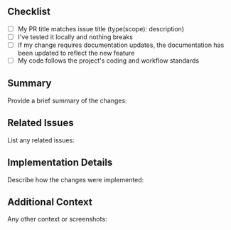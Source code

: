 ## Checklist

- [ ] My PR title matches issue title (type(scope): description)
- [ ] I've tested it locally and nothing breaks
- [ ] If my change requires documentation updates, the documentation has been updated to reflect the new feature
- [ ] My code follows the project's coding and workflow standards

## Summary

Provide a brief summary of the changes:

<!-- Describe your changes -->

## Related Issues

List any related issues:

<!-- #Issue IDs -->

## Implementation Details

Describe how the changes were implemented:

<!-- Provide details on the implementation -->

## Additional Context

Any other context or screenshots:

<!-- Add any other context or screenshots -->
